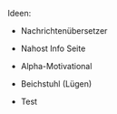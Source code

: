 Ideen:

- Nachrichtenübersetzer

- Nahost Info Seite

- Alpha-Motivational 

- Beichstuhl (Lügen) 
 
- Test
